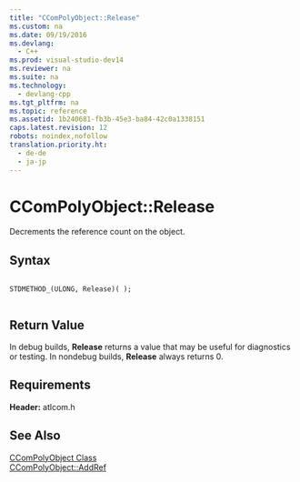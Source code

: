 ```yaml
---
title: "CComPolyObject::Release"
ms.custom: na
ms.date: 09/19/2016
ms.devlang: 
  - C++
ms.prod: visual-studio-dev14
ms.reviewer: na
ms.suite: na
ms.technology: 
  - devlang-cpp
ms.tgt_pltfrm: na
ms.topic: reference
ms.assetid: 1b240681-fb3b-45e3-ba84-42c0a1338151
caps.latest.revision: 12
robots: noindex,nofollow
translation.priority.ht: 
  - de-de
  - ja-jp
---
```

# CComPolyObject::Release
Decrements the reference count on the object.  
  
## Syntax  
  
```  
  
STDMETHOD_(ULONG, Release)( );  
  
```  
  
## Return Value  
 In debug builds, **Release** returns a value that may be useful for diagnostics or testing. In nondebug builds, **Release** always returns 0.  
  
## Requirements  
 **Header:** atlcom.h  
  
## See Also  
 [CComPolyObject Class](../vs140/CComPolyObject-Class.md)   
 [CComPolyObject::AddRef](../vs140/CComPolyObject--AddRef.md)